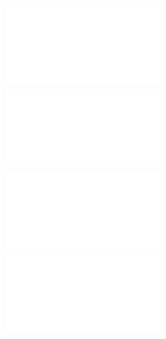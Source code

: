 ![@](steps/prompt.21c859d1.md)

![@](steps/response.6d76b65d.md)

![@](steps/response.6d76b65d.md)

![@](steps/response.6d76b65d.md)